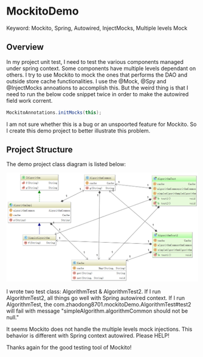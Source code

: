MockitoDemo
===========

Keyword: Mockito, Spring, Autowired, InjectMocks, Multiple levels Mock

Overview
----
In my project unit test, I need to test the various components managed under spring context. Some components have multiple levels dependant on others. I try to use Mockito to mock the ones that performs the DAO and outside store cache functionalities. I use the @Mock, @Spy and @InjectMocks annoations to accomplish this. But the weird thing is that I need to run the below code snippet twice in order to make the autowired field work corrent. 
```java
MockitoAnnotations.initMocks(this);
```
I am not sure whether this is a bug or an unspoorted feature for Mockito. So I create this demo project to better illustrate this problem.

Project Structure
--
The demo project class diagram is listed below:

![class_diagram.png](doc/class_diagram.png) 

I wrote two test class: AlgorithmTest & AlgorithmTest2. If I run AlgorithmTest2, all things go well with Spring autowired context. If I run AlgorithmTest, the com.zhaodong8701.mockitoDemo.AlgorithmTest#test2 will fail with message "simpleAlgorithm.algorithmCommon should not be null."

It seems Mockito does not handle the multiple levels mock injections. This behavior is different with Spring context autowired. Please HELP!

Thanks again for the good testing tool of Mockito!
